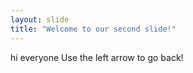 ```yaml
---
layout: slide
title: "Welcome to our second slide!"
---
```

hi everyone
Use the left arrow to go back!
